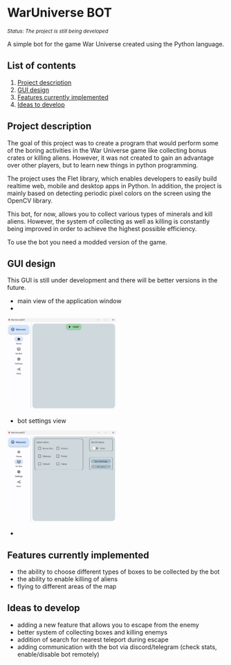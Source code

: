 # WarUniverse BOT

<sup align = "left"> 
  
   *Status: The project is still being developed*
  
</sup>

<p>
A simple bot for the game War Universe created using the Python language.
</p>

## List of contents
1. [Project description](#project-description)
2. [GUI design](#GUI-design)
3. [Features currently implemented](#Features-currently-implemented)
4. [Ideas to develop](#Ideas-to-develop)

## Project description
The goal of this project was to create a program that would perform some of the boring activities in the War Universe game like collecting bonus crates or killing aliens. However, it was not created to gain an advantage over other players, but to learn new things in python programming.
<p></p>

The project uses the Flet library, which enables developers to easily build realtime web, mobile and desktop apps in Python. In addition, the project is mainly based on detecting periodic pixel colors on the screen using the OpenCV library.
  <p></p>
This bot, for now, allows you to collect various types of minerals and kill aliens. However, the system of collecting as well as killing is constantly being improved in order to achieve the highest possible efficiency.

<p></p>
  To use the bot you need a modded version of the game.
<p></p>

## GUI design
This GUI is still under development and there will be better versions in the future.

 - main view of the application window
 - 
<img src="https://github.com/Crapteep/WarUniverse-BOT/blob/master/screenshots/main_view.png" width=50% height=50%>
 
 - bot settings view

<img src="https://github.com/Crapteep/WarUniverse-BOT/blob/master/screenshots/set_bot_view.png" width=50% height=50%>

 - 

## Features currently implemented
 - the ability to choose different types of boxes to be collected by the bot
 - the ability to enable killing of aliens
 - flying to different areas of the map

## Ideas to develop
- adding a new feature that allows you to escape from the enemy
- better system of collecting boxes and killing enemys
- addition of search for nearest teleport during escape
- adding communication with the bot via discord/telegram (check stats, enable/disable bot remotely)

##
